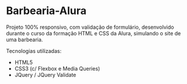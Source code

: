 # Barbearia-Alura
 Projeto 100% responsivo, com validação de formulário, desenvolvido durante o curso da formação HTML e CSS da Alura, simulando o site de uma barbearia. 

Tecnologias utilizadas:

* HTML5
* CSS3 (c/ Flexbox e Media Queries)
* JQuery / JQuery Validate

